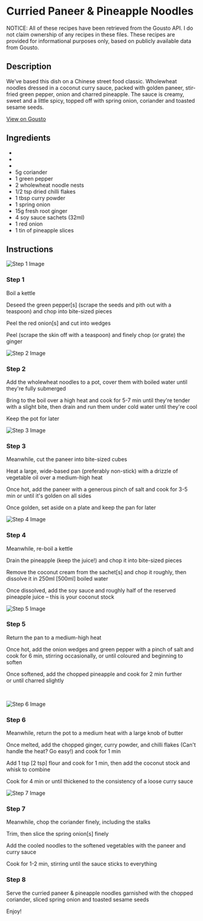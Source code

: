 # Curried Paneer & Pineapple Noodles 

NOTICE: All of these recipes have been retrieved from the Gousto API. I do not claim ownership of any recipes in these files. These recipes are provided for informational purposes only, based on publicly available data from Gousto.

## Description

We’ve based this dish on a Chinese street food classic. Wholewheat noodles dressed in a coconut curry sauce, packed with golden paneer, stir-fried green pepper, onion and charred pineapple. The sauce is creamy, sweet and a little spicy, topped off with spring onion, coriander and toasted sesame seeds. 

[View on Gousto](https://www.gousto.co.uk/recipes/cookbook/curried-paneer-pineapple-noodles)

## Ingredients

- 
- 
- 
- 5g coriander
- 1 green pepper
- 2 wholewheat noodle nests
- 1/2 tsp dried chilli flakes
- 1 tbsp curry powder
- 1 spring onion
- 15g fresh root ginger
- 4 soy sauce sachets (32ml)
- 1 red onion
- 1 tin of pineapple slices

## Instructions

![Step 1 Image](https://production-media.gousto.co.uk/cms/recipe-step-image/1093.-step-1-x200.jpg)

### Step 1

Boil a kettle


Deseed the green pepper<span class="text-danger">[s]</span> (scrape the seeds and pith out with a teaspoon) and chop into&nbsp;bite-sized pieces


Peel the red onion<span class="text-danger">[s]</span> and cut into wedges


Peel (scrape the skin off with a teaspoon) and finely chop (or grate) the ginger

![Step 2 Image](https://production-media.gousto.co.uk/cms/recipe-step-image/1093.-step-2-x200.jpg)

### Step 2

Add the wholewheat noodles to a pot, cover them with boiled water until they're fully submerged


Bring to the boil over a high heat and cook for 5-7 min until they're tender with a slight bite, then drain and run them under cold water until they're cool


Keep the pot for later

![Step 3 Image](https://production-media.gousto.co.uk/cms/recipe-step-image/1093.-step-3-x200.jpg)

### Step 3

Meanwhile, cut the paneer into bite-sized cubes


Heat a large, wide-based pan (preferably non-stick) with a drizzle of vegetable oil over a medium-high heat


Once hot, add the paneer&nbsp;with a generous pinch of salt&nbsp;and cook for 3-5 min or until it's golden on all sides


Once golden, set aside on a plate and keep the pan for later

![Step 4 Image](https://production-media.gousto.co.uk/cms/recipe-step-image/1093.-step-4-x200.jpg)

### Step 4

Meanwhile, re-boil a kettle


Drain the pineapple (keep the juice!) and chop it into bite-sized pieces


Remove the coconut cream from the sachet<span class="text-danger">[s]</span> and chop it roughly, then dissolve it&nbsp;in 250ml <span class="text-danger">[500ml]</span> boiled water


Once dissolved, add the soy sauce and roughly half of the reserved pineapple juice&nbsp;&ndash; this is your coconut stock

![Step 5 Image](https://production-media.gousto.co.uk/cms/recipe-step-image/1093.-step-5-x200.jpg)

### Step 5

Return the pan to a medium-high heat


Once hot, add the&nbsp;onion wedges and green pepper with a pinch of salt and cook for&nbsp;6&nbsp;min, stirring occasionally,&nbsp;or until coloured and beginning to soften


Once softened, add the&nbsp;chopped pineapple and cook for 2 min further or&nbsp;until charred slightly


&nbsp;

![Step 6 Image](https://production-media.gousto.co.uk/cms/recipe-step-image/1093.-step-6-x200.jpg)

### Step 6

Meanwhile, return the pot to a medium heat with a large knob of butter


Once melted, add the chopped ginger, curry powder, and chilli flakes (Can't handle the heat? Go easy!) and cook for 1 min&nbsp;


Add 1 tsp<span class="text-danger"> [2 tsp]</span> flour and&nbsp;cook for 1 min, then add the coconut&nbsp;stock and whisk to combine


Cook for 4 min or until thickened&nbsp;to the consistency of a loose curry sauce

![Step 7 Image](https://production-media.gousto.co.uk/cms/recipe-step-image/1093.-step-7-x200.jpg)

### Step 7

Meanwhile, chop the coriander finely, including the stalks


Trim, then slice the spring onion<span class="text-danger">[s]</span> finely


Add the cooled noodles to the softened vegetables with the paneer and curry sauce


Cook for 1-2 min, stirring until the sauce sticks to everything&nbsp;

### Step 8

Serve the curried paneer &amp; pineapple noodles garnished with the chopped coriander,&nbsp;sliced spring onion and toasted&nbsp;sesame seeds&nbsp;


Enjoy!


&nbsp;

